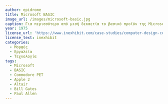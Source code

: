 ```yaml
---
author: epidrome
title: Microsoft BASIC 
image_url: /images/microsoft-basic.jpg
caption: Για περισσότερο από μισή δεκαετία το βασικό προϊόν της Microsoft ήταν η γλώσσα προγραμματισμού BASIC για τους μικροϋπολογιστές της δεκαετίας του 1970, όπως ήταν ο Apple 2 και ο Commodore PET. Για αυτόν τον σκοπό, ο Paul Allen κατασκεύασε έναν εξομοιωτή του Altair για το DEC PDP-10, έτσι ώστε ο μεταγλωτιστής της Basic που κατασκεύασε ο Bill Gates να μπορεί να δοκιμαστεί και ας μην είχαν πρόσβαση στο πραγματικό υλικό του τελικού υπολογιστή. H τεχνογνωσία που είχε αναπτύξει για την μεταφορά της BASIC από τους κεντρικούς υπολογιστές στον Altair, μπορούσε να προσαρμοστεί σε μια μεγάλη γκάμα μικροϋπολογιστών. 
year: 1975
license_url: 'https://www.inexhibit.com/case-studies/computer-design-commodore-pet-2001-1977/' 
license_text: inexhibit 
categories:
  - Μορφές
  - Εργαλεία
  - Τεχνολογία 
tags:
  - Microsoft 
  - BASIC 
  - Commodore PET
  - Apple 2
  - Altair
  - Bill Gates
  - Paul Allen
---
```

